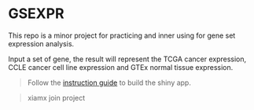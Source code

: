 # GSEXPR
This repo is a minor project for practicing and inner using for gene set expression analysis.

Input a set of gene, the result will represent the TCGA cancer expression, CCLE cancer cell line expression and GTEx normal tissue expression.

> Follow the [instruction guide](./instruction-guide.md) to build the shiny app.


>xiamx join project
